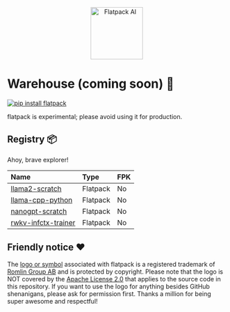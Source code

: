 <div align="center">
  <img src="https://romlin.com/wp-content/uploads/2023/05/flatpack_ai_logo.svg" width="120" height="120" alt="Flatpack AI">
</div>

# Warehouse (coming soon) 👀

[![pip install flatpack](https://img.shields.io/badge/pip%20install-flatpack-5865f2)](https://pypi.org/project/flatpack/)

flatpack is experimental; please avoid using it for production.

## Registry 📦

Ahoy, brave explorer!

| Name                                                                                                      | Type     | FPK |
|:----------------------------------------------------------------------------------------------------------|:---------|:----|
| [llama2-scratch](https://github.com/romlingroup/flatpack-ai/tree/main/warehouse/llama2-scratch)           | Flatpack | No  |
| [llama-cpp-python](https://github.com/romlingroup/flatpack-ai/tree/main/warehouse/llama-cpp-python)       | Flatpack | No  |
| [nanogpt-scratch](https://github.com/romlingroup/flatpack-ai/tree/main/warehouse/nanogpt-scratch)         | Flatpack | No  |
| [rwkv-infctx-trainer](https://github.com/romlingroup/flatpack-ai/tree/main/warehouse/rwkv-infctx-trainer) | Flatpack | No  |

## Friendly notice ❤️

The [logo or symbol](https://romlin.com/wp-content/uploads/2023/05/flatpack_ai_logo.svg) associated with flatpack is a registered trademark of [Romlin Group AB](https://romlin.com) and is protected by copyright. Please note that the logo is NOT covered by the [Apache License 2.0](https://www.apache.org/licenses/LICENSE-2.0) that applies to the source code in this repository. If you want to use the logo for anything besides GitHub shenanigans, please ask for permission first. Thanks a million for being super awesome and respectful!
